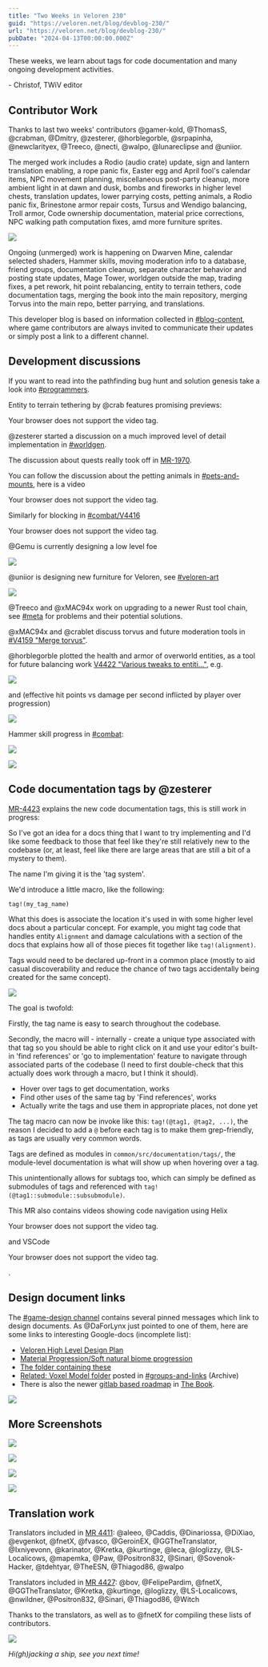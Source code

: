 ```yaml
---
title: "Two Weeks in Veloren 230"
guid: "https://veloren.net/blog/devblog-230/"
url: "https://veloren.net/blog/devblog-230/"
pubDate: "2024-04-13T00:00:00.000Z"
---
```


These weeks, we learn about tags for code documentation and many ongoing development activities.

\- Christof, TWiV editor

## Contributor Work

Thanks to last two weeks' contributors @gamer-kold, @ThomasS, @crabman, @Dmitry, @zesterer, @horblegorble, @srpapinha, @newclarityex, @Treeco, @necti, @walpo, @lunareclipse and @uniior.

The merged work includes a Rodio (audio crate) update, sign and lantern translation enabling, a rope panic fix, Easter egg and April fool's calendar items, NPC movement planning, miscellaneous post-party cleanup, more ambient light in at dawn and dusk, bombs and fireworks in higher level chests, translation updates, lower parrying costs, petting animals, a Rodio panic fix, Brinestone armor repair costs, Tursus and Wendigo balancing, Troll armor, Code ownership documentation, material price corrections, NPC walking path computation fixes, amd more furniture sprites.

![](https://s3.eu-central-2.wasabisys.com/veloren-blog/cdn/230/screenshot_1711838317576.png)

Ongoing (unmerged) work is happening on Dwarven Mine, calendar selected shaders, Hammer skills, moving moderation info to a database, friend groups, documentation cleanup, separate character behavior and posting state updates, Mage Tower, worldgen outside the map, trading fixes, a pet rework, hit point rebalancing, entity to terrain tethers, code documentation tags, merging the book into the main repository, merging Torvus into the main repo, better parrying, and translations.

This developer blog is based on information collected in [#blog-content](https://discord.com/channels/449602562165833758/597826574095613962), where game contributors are always invited to communicate their updates or simply post a link to a different channel.

## Development discussions

If you want to read into the pathfinding bug hunt and solution genesis take a look into [#programmers](https://discord.com/channels/449602562165833758/449650240350453760/1223551335887278122).

Entity to terrain tethering by @crab features promising previews:

Your browser does not support the video tag.

@zesterer started a discussion on a much improved level of detail implementation in [#worldgen](https://discord.com/channels/449602562165833758/450064928720814081/1223351936028250154).

The discussion about quests really took off in [MR-1970](https://gitlab.com/veloren/veloren/-/issues/1970).

You can follow the discussion about the petting animals in [#pets-and-mounts](https://discord.com/channels/449602562165833758/795669289642360864/1226268170659041432), here is a video

Your browser does not support the video tag.

Similarly for blocking in [#combat/V4416](https://discord.com/channels/449602562165833758/1226112002015891476/1226583079964115075)

Your browser does not support the video tag.

@Gemu is currently designing a low level foe

![](https://s3.eu-central-2.wasabisys.com/veloren-blog/cdn/230/goblin.png)

@uniior is designing new furniture for Veloren, see [#veloren-art](https://discord.com/channels/449602562165833758/467861553178345502/1226364790524608572)

![](https://s3.eu-central-2.wasabisys.com/veloren-blog/cdn/230/screenshot_1712935679064.png)

@Treeco and @xMAC94x work on upgrading to a newer Rust tool chain, see [#meta](https://discord.com/channels/449602562165833758/614532051739082788/1228299982625443870) for problems and their potential solutions.

@xMAC94x and @crablet discuss torvus and future moderation tools in [#V4159 "Merge torvus"](https://discord.com/channels/449602562165833758/1167762757815390258/1228271184680976446).

@horblegorble plotted the health and armor of overworld entities, as a tool for future balancing work [V4422 "Various tweaks to entiti…"](https://discord.com/channels/449602562165833758/1226958465780416553/1227549290856185856), e.g.

![](https://s3.eu-central-2.wasabisys.com/veloren-blog/cdn/230/hp_armor_graph.png)

and (effective hit points vs damage per second inflicted by player over progression)

![](https://s3.eu-central-2.wasabisys.com/veloren-blog/cdn/230/ehp_dps.png)

Hammer skill progress in [#combat](https://discord.com/channels/449602562165833758/450065020878061600/1223449473464668210):

![](https://s3.eu-central-2.wasabisys.com/veloren-blog/cdn/230/HammerSkillTree.png)

![](https://s3.eu-central-2.wasabisys.com/veloren-blog/cdn/230/HammerSkillExplained.png)

## Code documentation tags by @zesterer

[MR-4423](https://gitlab.com/veloren/veloren/-/merge_requests/4423) explains the new code documentation tags, this is still work in progress:

So I've got an idea for a docs thing that I want to try implementing and I'd like some feedback to those that feel like they're still relatively new to the codebase (or, at least, feel like there are large areas that are still a bit of a mystery to them).

The name I'm giving it is the 'tag system'.

We'd introduce a little macro, like the following:

    tag!(my_tag_name)

What this does is associate the location it's used in with some higher level docs about a particular concept. For example, you might tag code that handles entity `Alignment` and damage calculations with a section of the docs that explains how all of those pieces fit together like `tag!(alignment)`.

Tags would need to be declared up-front in a common place (mostly to aid casual discoverability and reduce the chance of two tags accidentally being created for the same concept).

![](https://s3.eu-central-2.wasabisys.com/veloren-blog/cdn/230/screenshot_1712269334359.png)

The goal is twofold:

Firstly, the tag name is easy to search throughout the codebase.

Secondly, the macro will - internally - create a unique type associated with that tag so you should be able to right click on it and use your editor's built-in 'find references' or 'go to implementation' feature to navigate through associated parts of the codebase (I need to first double-check that this actually does work through a macro, but I think it should).

- Hover over tags to get documentation, works
- Find other uses of the same tag by 'Find references', works
- Actually write the tags and use them in appropriate places, not done yet

The tag macro can now be invoke like this: `tag!(@tag1, @tag2, ...)`, the reason I decided to add a `@` before each tag is to make them grep-friendly, as tags are usually very common words.

Tags are defined as modules in `common/src/documentation/tags/`, the module-level documentation is what will show up when hovering over a tag.

This unintentionally allows for subtags too, which can simply be defined as submodules of tags and referenced with `tag!(@tag1::submodule::subsubmodule)`.

This MR also contains videos showing code navigation using Helix

Your browser does not support the video tag.

and VSCode

Your browser does not support the video tag.

.

## Design document links

The [#game-design channel](https://discord.com/channels/449602562165833758/646401404419833866) contains several pinned messages which link to design documents. As @DaForLynx just pointed to one of them, here are some links to interesting Google-docs (incomplete list):

- [Veloren High Level Design Plan](https://docs.google.com/document/d/17wXlQwq7uCuiafaTZgS6RQ1jFxHo5RR0mMiRg9FCHrM/edit?usp=drive_link)
- [Material Progression/Soft natural biome progression](https://docs.google.com/document/d/1oh5wJsx_IhPwIPzJRaEL60lDqsO2K7lWUYyYmiF1aSE/edit)
- [The folder containing these](https://drive.google.com/drive/folders/1lOZnZY8BXCcGDSWRcXi2FCGuC7Tp0gp2)
- [Related: Voxel Model folder](https://drive.google.com/drive/folders/1jkn8v9I0fo1nJlM29YAI_wWb_V-w456q) posted in [#groups-and-links](https://discord.com/channels/449602562165833758/450698799384363028) (Archive)
- There is also the newer [gitlab based roadmap](https://book.veloren.net/players/roadmap.html) in [The Book](https://book.veloren.net).

![](https://s3.eu-central-2.wasabisys.com/veloren-blog/cdn/230/screenshot_1712609540529.png)

## More Screenshots

![](https://s3.eu-central-2.wasabisys.com/veloren-blog/cdn/230/screenshot_1712657159164.png)

![](https://s3.eu-central-2.wasabisys.com/veloren-blog/cdn/230/screenshot_1712740609379.png)

![](https://s3.eu-central-2.wasabisys.com/veloren-blog/cdn/230/screenshot_1712805151086.png)

![](https://s3.eu-central-2.wasabisys.com/veloren-blog/cdn/230/screenshot_1712834424875.png)

## Translation work

Translators included in [MR 4411](https://gitlab.com/veloren/veloren/-/merge_requests/4411): @aleeo, @Caddis, @Dinariossa, @DiXiao, @evgenkot, @fnetX, @fvasco, @GeroinEX, @GGTheTranslator, @Ixniyevonn, @karinator, @Kretka, @kurtinge, @leca, @loglizzy, @LS-Localicows, @mapemka, @Paw, @Positron832, @Sinari, @Sovenok-Hacker, @tdehtyar, @TheESN, @Thiagod86, @walpo

Translators included in [MR 4427](https://gitlab.com/veloren/veloren/-/merge_requests/4427): @bov, @FelipePardim, @fnetX, @GGTheTranslator, @Kretka, @kurtinge, @loglizzy, @LS-Localicows, @nwildner, @Positron832, @Sinari, @Thiagod86, @Witch

Thanks to the translators, as well as to @fnetX for compiling these lists of contributors.

![](https://s3.eu-central-2.wasabisys.com/veloren-blog/cdn/230/screenshot_1703295635280.png)

_Hi(gh)jacking a ship, see you next time!_
